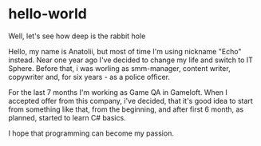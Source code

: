 # hello-world
Well, let's see how deep is the rabbit hole

Hello, my name is Anatolii, but most of time I'm using nickname "Echo" instead.
Near one year ago I've decided to change my life and switch to IT Sphere. Before that, i was worling as smm-manager, content writer, copywriter and, for six years - as a police officer.

For the last 7 months I'm working as Game QA in Gameloft. When I accepted offer from this company, i've decided, that it's good idea to start from something like that, from the beginning, and after first 6 month, as planned, started to learn C# basics.

I hope that programming can become my passion.
